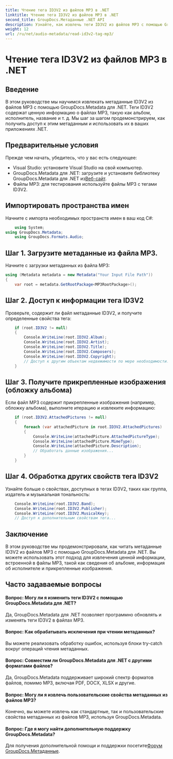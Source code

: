 ```yaml
---
title: Чтение тега ID3V2 из файлов MP3 в .NET
linktitle: Чтение тега ID3V2 из файлов MP3 в .NET
second_title: GroupDocs.Метаданные .NET API
description: Узнайте, как извлечь теги ID3V2 из файлов MP3 с помощью GroupDocs.Metadata для .NET. Доступ к альбому, исполнителю и другим данным программным способом.
weight: 12
url: /ru/net/audio-metadata/read-id3v2-tag-mp3/
---
```


# Чтение тега ID3V2 из файлов MP3 в .NET

## Введение
В этом руководстве мы научимся извлекать метаданные ID3V2 из файлов MP3 с помощью GroupDocs.Metadata для .NET. Теги ID3V2 содержат ценную информацию о файлах MP3, такую как альбом, исполнитель, название и т. д. Мы шаг за шагом продемонстрируем, как получить доступ к этим метаданным и использовать их в ваших приложениях .NET.
## Предварительные условия
Прежде чем начать, убедитесь, что у вас есть следующее:
- Visual Studio: установите Visual Studio на свой компьютер.
-  GroupDocs.Metadata для .NET: загрузите и установите библиотеку GroupDocs.Metadata для .NET из[Веб-сайт](https://releases.groupdocs.com/metadata/net/).
- Файлы MP3: для тестирования используйте файлы MP3 с тегами ID3V2.

## Импортировать пространства имен
Начните с импорта необходимых пространств имен в ваш код C#:
```csharp
    using System;
using GroupDocs.Metadata;
    using GroupDocs.Formats.Audio;
```
## Шаг 1. Загрузите метаданные из файла MP3.
Начните с загрузки метаданных из файла MP3:
```csharp
using (Metadata metadata = new Metadata("Your Input File Path"))
{
    var root = metadata.GetRootPackage<MP3RootPackage>();
```
## Шаг 2. Доступ к информации тега ID3V2
Проверьте, содержит ли файл метаданные ID3V2, и получите определенные свойства тега:
```csharp
    if (root.ID3V2 != null)
    {
        Console.WriteLine(root.ID3V2.Album);
        Console.WriteLine(root.ID3V2.Artist);
        Console.WriteLine(root.ID3V2.Title);
        Console.WriteLine(root.ID3V2.Composers);
        Console.WriteLine(root.ID3V2.Copyright);
        // Доступ к другим объектам недвижимости по мере необходимости...
    }
```
## Шаг 3. Получите прикрепленные изображения (обложку альбома)
Если файл MP3 содержит прикрепленные изображения (например, обложку альбома), выполните итерацию и извлеките информацию:
```csharp
    if (root.ID3V2.AttachedPictures != null)
    {
        foreach (var attachedPicture in root.ID3V2.AttachedPictures)
        {
            Console.WriteLine(attachedPicture.AttachedPictureType);
            Console.WriteLine(attachedPicture.MimeType);
            Console.WriteLine(attachedPicture.Description);
            // Обработать данные изображения...
        }
    }
```
## Шаг 4. Обработка других свойств тега ID3V2
Узнайте больше о свойствах, доступных в тегах ID3V2, таких как группа, издатель и музыкальная тональность:
```csharp
    Console.WriteLine(root.ID3V2.Band);
    Console.WriteLine(root.ID3V2.Publisher);
    Console.WriteLine(root.ID3V2.MusicalKey);
    // Доступ к дополнительным свойствам тега...
```

## Заключение
В этом руководстве мы продемонстрировали, как читать метаданные ID3V2 из файлов MP3 с помощью GroupDocs.Metadata для .NET. Вы можете использовать этот подход для извлечения ценной информации, встроенной в файлы MP3, такой как сведения об альбоме, информация об исполнителе и прикрепленные изображения.

## Часто задаваемые вопросы
#### Вопрос: Могу ли я изменить теги ID3V2 с помощью GroupDocs.Metadata для .NET?
Да, GroupDocs.Metadata для .NET позволяет программно обновлять и изменять теги ID3V2 в файлах MP3.
#### Вопрос: Как обрабатывать исключения при чтении метаданных?
Вы можете реализовать обработку ошибок, используя блоки try-catch вокруг операций чтения метаданных.
#### Вопрос: Совместим ли GroupDocs.Metadata для .NET с другими форматами файлов?
Да, GroupDocs.Metadata поддерживает широкий спектр форматов файлов, помимо MP3, включая PDF, DOCX, XLSX и другие.
#### Вопрос: Могу ли я извлечь пользовательские свойства метаданных из файлов MP3?
Конечно, вы можете извлечь как стандартные, так и пользовательские свойства метаданных из файлов MP3, используя GroupDocs.Metadata.
#### Вопрос: Где я могу найти дополнительную поддержку GroupDocs.Metadata?
 Для получения дополнительной помощи и поддержки посетите[Форум GroupDocs.Метаданные](https://forum.groupdocs.com/c/metadata/14).